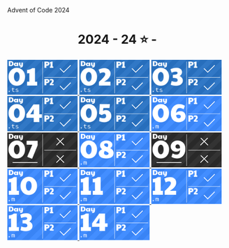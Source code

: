 Advent of Code 2024
<!-- AOC TILES BEGIN -->
<h1 align="center">
  2024 - 24 ⭐ - 
</h1>
<a href="src/2024/day1/part1.ts">
  <img src=".aoc_tiles/tiles/2024/01.png" width="161px">
</a>
<a href="src/2024/day2/day2.test.ts">
  <img src=".aoc_tiles/tiles/2024/02.png" width="161px">
</a>
<a href="src/2024/day3/day3.test.ts">
  <img src=".aoc_tiles/tiles/2024/03.png" width="161px">
</a>
<a href="src/2024/day4/day4.test.ts">
  <img src=".aoc_tiles/tiles/2024/04.png" width="161px">
</a>
<a href="src/2024/day5/day5.test.ts">
  <img src=".aoc_tiles/tiles/2024/05.png" width="161px">
</a>
<a href="src/2024/day6/+analyzePatrols/findAllLoops.m">
  <img src=".aoc_tiles/tiles/2024/06.png" width="161px">
</a>
<a href="None">
  <img src=".aoc_tiles/tiles/2024/07.png" width="161px">
</a>
<a href="src/2024/day8/doDayEight.m">
  <img src=".aoc_tiles/tiles/2024/08.png" width="161px">
</a>
<a href="None">
  <img src=".aoc_tiles/tiles/2024/09.png" width="161px">
</a>
<a href="src/2024/day10/doDayTen.m">
  <img src=".aoc_tiles/tiles/2024/10.png" width="161px">
</a>
<a href="src/2024/day11/blinkAtStones.m">
  <img src=".aoc_tiles/tiles/2024/11.png" width="161px">
</a>
<a href="src/2024/day12/doDayTwelve-p1.m">
  <img src=".aoc_tiles/tiles/2024/12.png" width="161px">
</a>
<a href="src/2024/day13/doDayThirteen.m">
  <img src=".aoc_tiles/tiles/2024/13.png" width="161px">
</a>
<a href="src/2024/day14/doDayFourteen.m">
  <img src=".aoc_tiles/tiles/2024/14.png" width="161px">
</a>
<!-- AOC TILES END -->
